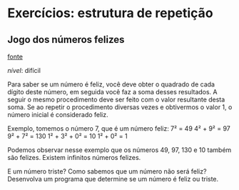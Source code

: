 # Exercícios: estrutura de repetição

## Jogo dos números felizes

[fonte](http://dojopuzzles.com/problemas/exibe/numeros-felizes/)

_nível_: difícil

Para saber se um número é feliz, você deve obter o quadrado de cada dígito deste número, em seguida você faz a soma desses resultados.
A seguir o mesmo procedimento deve ser feito com o valor resultante desta soma.
Se ao repetir o procedimento diversas vezes e obtivermos o valor 1, o número inicial é considerado feliz.

Exemplo, tomemos o número 7, que é um número feliz:
7² = 49
4² + 9² = 97
9² + 7² = 130
1² + 3² + 0² = 10
1² + 0² = 1

Podemos observar nesse exemplo que os números 49, 97, 130 e 10 também são felizes.
Existem infinitos números felizes.

E um número triste? Como sabemos que um número não será feliz?
Desenvolva um programa que determine se um número é feliz ou triste.
